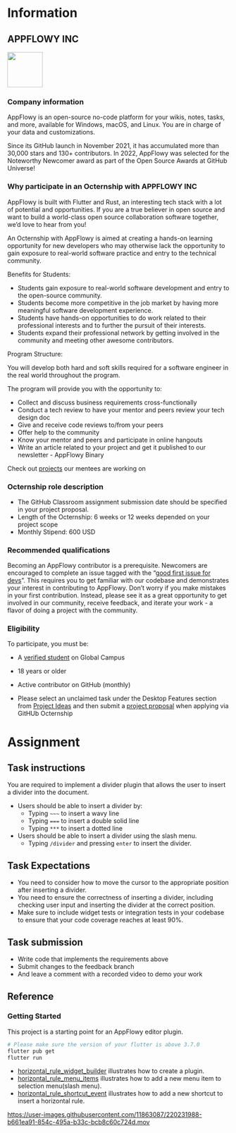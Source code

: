 # Information

## APPFLOWY INC
<img src="https://user-images.githubusercontent.com/12026239/215302596-2b1490a3-0f8f-42e2-808b-a233f4576414.png" width="80"/>

### Company information

AppFlowy is an open-source no-code platform for your wikis, notes, tasks, and more, available for Windows, macOS, and Linux. You are in charge of your data and customizations.

Since its GitHub launch in November 2021, it has accumulated more than 30,000 stars and 130+ contributors. In 2022, AppFlowy was selected for the Noteworthy Newcomer award as part of the Open Source Awards at GitHub Universe!

### Why participate in an Octernship with APPFLOWY INC

AppFlowy is built with Flutter and Rust, an interesting tech stack with a lot of potential and opportunities. If you are a true believer in open source and want to build a world-class open source collaboration software together, we’d love to hear from you!

An Octernship with AppFlowy is aimed at creating a hands-on learning opportunity for new developers who may otherwise lack the opportunity to gain exposure to real-world software practice and entry to the technical community.

Benefits for Students:
- Students gain exposure to real-world software development and entry to the open-source community.
- Students become more competitive in the job market by having more meaningful software development experience.
- Students have hands-on opportunities to do work related to their professional interests and to further the pursuit of their interests.
- Students expand their professional network by getting involved in the community and meeting other awesome contributors.

Program Structure:

You will develop both hard and soft skills required for a software engineer in the real world throughout the program.

The program will provide you with the opportunity to:
- Collect and discuss business requirements cross-functionally
- Conduct a tech review to have your mentor and peers review your tech design doc
- Give and receive code reviews to/from your peers
- Offer help to the community
- Know your mentor and peers and participate in online hangouts
- Write an article related to your project and get it published to our newsletter - AppFlowy Binary

Check out [projects](https://appflowy.gitbook.io/docs/essential-documentation/contribute-to-appflowy/appflowy-mentorship-program/mentorship-2022) our mentees are working on

### Octernship role description

- The GitHub Classroom assignment submission date should be specified in your project proposal.
- Length of the Octernship: 6 weeks or 12 weeks depended on your project scope
- Monthly Stipend: 600 USD

### Recommended qualifications

Becoming an AppFlowy contributor is a prerequisite. Newcomers are encouraged to complete an issue tagged with the “[good first issue for devs](https://github.com/AppFlowy-IO/AppFlowy/labels/good%20first%20issue%20for%20devs)”. This requires you to get familiar with our codebase and demonstrates your interest in contributing to AppFlowy. Don’t worry if you make mistakes in your first contribution. Instead, please see it as a great opportunity to get involved in our community, receive feedback, and iterate your work - a flavor of doing a project with the community.

### Eligibility

To participate, you must be:

* A [verified student](https://education.github.com/discount_requests/pack_application) on Global Campus

* 18 years or older

* Active contributor on GitHub (monthly)

* Please select an unclaimed task under the Desktop Features section from [Project Ideas](https://appflowy.gitbook.io/docs/essential-documentation/contribute-to-appflowy/appflowy-mentorship-program/mentorship-2022/project-ideas) and then submit a [project proposal](https://github.com/AppFlowy-GitHub-Octernship/project-template-repo/blob/main/project-proposal.md) when applying via GitHUb Octernship

# Assignment

## Task instructions

You are required to implement a divider plugin that allows the user to insert a divider into the document.
* Users should be able to insert a divider by:
    * Typing `~~~` to insert a wavy line
    * Typing `===` to insert a double solid line
    * Typing `***` to insert a dotted line
* Users should be able to insert a divider using the slash menu.
    * Typing `/divider` and pressing `enter` to insert the divider.

## Task Expectations

* You need to consider how to move the cursor to the appropriate position after inserting a divider.
* You need to ensure the correctness of inserting a divider, including checking user input and inserting the divider at the correct position.
* Make sure to include widget tests or integration tests in your codebase to ensure that your code coverage reaches at least 90%.

## Task submission
* Write code that implements the requirements above
* Submit changes to the feedback branch 
* And leave a comment with a recorded video to demo your work

## Reference

### Getting Started

This project is a starting point for an AppFlowy editor plugin.

```bash
# Please make sure the version of your flutter is above 3.7.0
flutter pub get
flutter run
```

* [horizontal_rule_widget_builder](./lib/plugins/horizontal_rule_widget_builder.dart) illustrates how to create a plugin.
* [horizontal_rule_menu_items](./lib/selection_menu_items/horizaontal_rult_menu_item.dart) illustrates how to add a new menu item to selection menu(slash menu).
* [horizontal_rule_shortcut_event](./lib/shortcut_events/horizaontal_rule_shortcut_event.dart) illustrates how to add a new shortcut to insert a horizontal rule.


https://user-images.githubusercontent.com/11863087/220231988-b661ea91-854c-495a-b33c-bcb8c60c724d.mov
